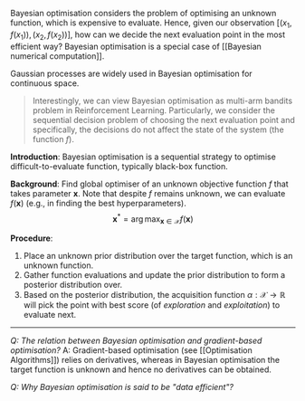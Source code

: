 Bayesian optimisation considers the problem of optimising an unknown function, which is expensive to evaluate. Hence, given our observation $[(x_1, f(x_1)), (x_2, f(x_2))]$, how can we decide the next evaluation point in the most efficient way? Bayesian optimisation is a special case of [[Bayesian numerical computation]].

Gaussian processes are widely used in Bayesian optimisation for continuous space.

> Interestingly, we can view Bayesian optimisation as multi-arm bandits problem in Reinforcement Learning. Particularly, we consider the sequential decision problem of choosing the next evaluation point and specifically, the decisions do not affect the state of the system (the function $f$).

**Introduction**: Bayesian optimisation is a sequential strategy to optimise difficult-to-evaluate function, typically black-box function.

**Background**: Find global optimiser of an unknown objective function $f$ that takes parameter $\mathbf{x}$. Note that despite $f$ remains unknown, we can evaluate $f(\mathbf{x})$ (e.g., in finding the best hyperparameters).
$$\mathbf{x}^* = \arg \max_{\mathbf{x} \in \mathcal{X}} f(\mathbf{x})$$

**Procedure**:
1. Place an unknown prior distribution over the target function, which is an unknown function.
2. Gather function evaluations and update the prior distribution to form a posterior distribution over.
3. Based on the posterior distribution, the acquisition function $\alpha: \mathcal{X} \rightarrow \mathbb{R}$ will pick the point with best score (of *exploration* and *exploitation*) to evaluate next.

---
*Q: The relation between Bayesian optimisation and gradient-based optimisation?*
A: Gradient-based optimisation (see [[Optimisation Algorithms]]) relies on derivatives, whereas in Bayesian optimisation the target function is unknown and hence no derivatives can be obtained.

*Q: Why Bayesian optimisation is said to be "data efficient"?*
